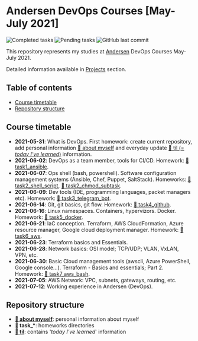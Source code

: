 # Andersen DevOps Courses [May-July 2021]

![Completed tasks](https://img.shields.io/github/issues-closed-raw/mariohs22/andersen-devops-course?color=success&label=Completed%20tasks)
![Pending tasks](https://img.shields.io/github/issues/mariohs22/andersen-devops-course?label=Pending%20tasks)
![GitHub last commit](https://img.shields.io/github/last-commit/mariohs22/andersen-devops-course)

This repository represents my studies at [Andersen](https://www.andersenlab.com) DevOps Courses May-July 2021.

Detailed information available in [Projects](https://github.com/mariohs22/andersen-devops-course/projects/2) section.

## Table of contents

- [Course timetable](#course-timetable)
- [Repository structure](#repository-structure)

## Course timetable

- **2021-05-31**: What is DevOps. First homework: create current repository, add personal information [📁 about myself](./about_myself) and everyday update [📁 til (= _today I've learned_)](./til) information.
- **2021-06-02**: DevOps as a team member, tools for CI/CD. Homework: [📁 task1_ansible](./task1_ansible).
- **2021-06-07**: Ops shell (bash, powershell). Software configuration management systems (Ansible, Chef, Puppet, SaltStack). Homeworks: [📁 task2_shell_script](./task2_shell_script), [📁 task2_chmod_subtask](./task2_chmod_subtask).
- **2021-06-09**: Dev tools (IDE, programming languages, packet managers etc). Homework: [📁 task3_telegram_bot](./task3_telegram_bot).
- **2021-06-14**: Git, git basics, git flow. Homework: [📁 task4_github](./task4_github).
- **2021-06-16**: Linux namespaces. Containers, hypervizors. Docker. Homework: [📁 task5_docker](./task5_docker).
- **2021-06-21**: IaC conception. Terraform, AWS CloudFormation, Azure resource manager, Google cloud deployment manager. Homework: [📁 task6_aws](./task6_aws).
- **2021-06-23**: Terraform basics and Essentials.
- **2021-06-28**: Network basics: OSI model; TCP/UDP; VLAN, VxLAN, VPN, etc.
- **2021-06-30**: Basiс Cloud management tools (awscli, Azure PowerShell, Google console...). Terraform - Basics and essentials; Part 2. Homework: [📁 task7_aws_bash](./task7_aws_bash).
- **2021-07-05**: AWS Network: VPC, subnets, gateways, routing, etc.
- **2021-07-12**: Working experience in Andersen (DevOps).

## Repository structure

- [**📁 about myself**](./about_myself): personal information about myself
- **📁 task\_\***: homeworks directories
- [**📁 til**](./til): contains '_today I've learned_' information
